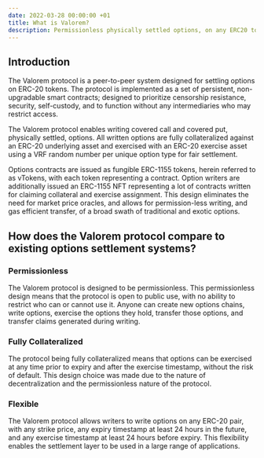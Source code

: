 ```yaml
---
date: 2022-03-28 00:00:00 +01
title: What is Valorem? 
description: Permissionless physically settled options, on any ERC20 token.
---
```


## Introduction

The Valorem protocol is a peer-to-peer system designed for settling options 
on ERC-20 tokens. The protocol is implemented as a set of persistent, 
non-upgradable smart contracts; designed to prioritize censorship resistance, 
security, self-custody, and to function without any intermediaries who may 
restrict access.

The Valorem protocol enables writing covered call and 
covered put, physically settled, options. All written options are fully 
collateralized against an ERC-20 underlying asset and exercised with an ERC-20 
exercise asset using a VRF random number per unique option type for fair 
settlement.

Options contracts are issued as fungible ERC-1155 tokens, herein referred to as 
vTokens, with each token representing a contract. Option writers are 
additionally issued an ERC-1155 NFT representing a lot of contracts written 
for claiming collateral and exercise assignment. This design eliminates the 
need for market price oracles, and allows for permission-less writing, and 
gas efficient transfer, of a broad swath of traditional and exotic options.

## How does the Valorem protocol compare to existing options settlement systems? 

### Permissionless

The Valorem protocol is designed to be permissionless. This permissionless 
design means that the protocol is open to public use, with no ability to restrict 
who can or cannot use it. Anyone can create new options chains, write options, 
exercise the options they hold, transfer those options, and transfer claims 
generated during writing.

### Fully Collateralized

The protocol being fully collateralized means that options can be exercised at 
any time prior to expiry and after the exercise timestamp, without the risk of 
default. This design choice was made due to the nature of decentralization and 
the permissionless nature of the protocol.

### Flexible

The Valorem protocol allows writers to write options on any ERC-20 pair, with 
any strike price, any expiry timestamp at least 24 hours in the future, and 
any exercise timestamp at least 24 hours before expiry. This flexibility enables 
the settlement layer to be used in a large range of applications.

